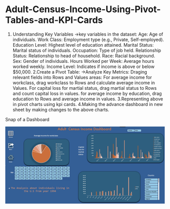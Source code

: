 # Adult-Census-Income-Using-Pivot-Tables-and-KPI-Cards
1. Understanding Key Variables
 ->key variables in the dataset:
  Age: Age of individuals.
  Work Class: Employment type (e.g., Private, Self-employed).
  Education Level: Highest level of education attained.
  Marital Status: Marital status of individuals.
  Occupation: Type of job held.
  Relationship Status: Relationship to head of household.
  Race: Racial background.
  Sex: Gender of individuals.
  Hours Worked per Week: Average hours worked weekly.
  Income Level: Indicates if income is above or below $50,000.
2.Create a Pivot Table:
->Analyze Key Metrics:
  Draging relevant fields into Rows and Values areas:
  For average income for workclass, drag workclass to Rows and calculate average income in Values.
  For capital loss for martial status, drag martial status to Rows and count capital loss in values.
  for average income by education, drag education to Rows and average income in values.
3.Representing above in pivot charts using kpi cards.
4.Making the advance dashboard in new sheet by making changes to the above charts.

Snap of a Dashboard

![image](https://github.com/nirdeshbandi/Adult-Census-Income-Using-Pivot-Tables-and-KPI-Cards/blob/8a55e79d58e5cc95ef244b07186ea1d0a032ce81/Adult_census_income_screenshot.jpg)
